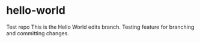 # hello-world
Test repo 
This is the Hello World edits branch.
Testing feature for branching and committing changes.
